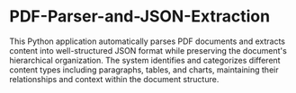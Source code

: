 # PDF-Parser-and-JSON-Extraction
This Python application automatically parses PDF documents and extracts content into well-structured JSON format while preserving the document's hierarchical organization. The system identifies and categorizes different content types including paragraphs, tables, and charts, maintaining their relationships and context within the document structure.
